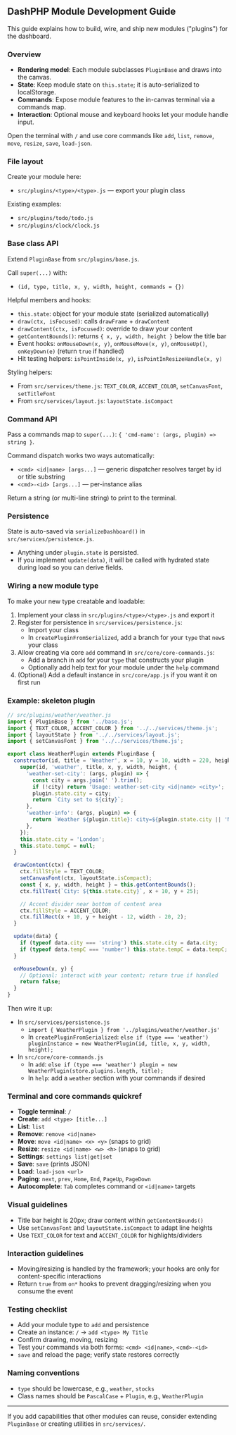 ## DashPHP Module Development Guide

This guide explains how to build, wire, and ship new modules ("plugins") for the dashboard.

### Overview
- **Rendering model**: Each module subclasses `PluginBase` and draws into the canvas.
- **State**: Keep module state on `this.state`; it is auto-serialized to localStorage.
- **Commands**: Expose module features to the in-canvas terminal via a commands map.
- **Interaction**: Optional mouse and keyboard hooks let your module handle input.

Open the terminal with `/` and use core commands like `add`, `list`, `remove`, `move`, `resize`, `save`, `load-json`.

### File layout
Create your module here:
- `src/plugins/<type>/<type>.js` — export your plugin class

Existing examples:
- `src/plugins/todo/todo.js`
- `src/plugins/clock/clock.js`

### Base class API
Extend `PluginBase` from `src/plugins/base.js`.

Call `super(...)` with:
- `(id, type, title, x, y, width, height, commands = {})`

Helpful members and hooks:
- `this.state`: object for your module state (serialized automatically)
- `draw(ctx, isFocused)`: calls `drawFrame` + `drawContent`
- `drawContent(ctx, isFocused)`: override to draw your content
- `getContentBounds()`: returns `{ x, y, width, height }` below the title bar
- Event hooks: `onMouseDown(x, y)`, `onMouseMove(x, y)`, `onMouseUp()`, `onKeyDown(e)` (return `true` if handled)
- Hit testing helpers: `isPointInside(x, y)`, `isPointInResizeHandle(x, y)`

Styling helpers:
- From `src/services/theme.js`: `TEXT_COLOR`, `ACCENT_COLOR`, `setCanvasFont`, `setTitleFont`
- From `src/services/layout.js`: `layoutState.isCompact`

### Command API
Pass a commands map to `super(...)`: `{ 'cmd-name': (args, plugin) => string }`.

Command dispatch works two ways automatically:
- `<cmd> <id|name> [args...]` — generic dispatcher resolves target by id or title substring
- `<cmd>-<id> [args...]` — per-instance alias

Return a string (or multi-line string) to print to the terminal.

### Persistence
State is auto-saved via `serializeDashboard()` in `src/services/persistence.js`.
- Anything under `plugin.state` is persisted.
- If you implement `update(data)`, it will be called with hydrated state during load so you can derive fields.

### Wiring a new module type
To make your new type creatable and loadable:
1) Implement your class in `src/plugins/<type>/<type>.js` and export it
2) Register for persistence in `src/services/persistence.js`:
   - Import your class
   - In `createPluginFromSerialized`, add a branch for your `type` that `new`s your class
3) Allow creating via core `add` command in `src/core/core-commands.js`:
   - Add a branch in `add` for your `type` that constructs your plugin
   - Optionally add help text for your module under the `help` command
4) (Optional) Add a default instance in `src/core/app.js` if you want it on first run

### Example: skeleton plugin
```js
// src/plugins/weather/weather.js
import { PluginBase } from '../base.js';
import { TEXT_COLOR, ACCENT_COLOR } from '../../services/theme.js';
import { layoutState } from '../../services/layout.js';
import { setCanvasFont } from '../../services/theme.js';

export class WeatherPlugin extends PluginBase {
  constructor(id, title = 'Weather', x = 10, y = 10, width = 220, height = 120) {
    super(id, 'weather', title, x, y, width, height, {
      'weather-set-city': (args, plugin) => {
        const city = args.join(' ').trim();
        if (!city) return 'Usage: weather-set-city <id|name> <city>';
        plugin.state.city = city;
        return `City set to ${city}`;
      },
      'weather-info': (args, plugin) => {
        return `Weather ${plugin.title}: city=${plugin.state.city || 'N/A'}`;
      },
    });
    this.state.city = 'London';
    this.state.tempC = null;
  }

  drawContent(ctx) {
    ctx.fillStyle = TEXT_COLOR;
    setCanvasFont(ctx, layoutState.isCompact);
    const { x, y, width, height } = this.getContentBounds();
    ctx.fillText(`City: ${this.state.city}`, x + 10, y + 25);

    // Accent divider near bottom of content area
    ctx.fillStyle = ACCENT_COLOR;
    ctx.fillRect(x + 10, y + height - 12, width - 20, 2);
  }

  update(data) {
    if (typeof data.city === 'string') this.state.city = data.city;
    if (typeof data.tempC === 'number') this.state.tempC = data.tempC;
  }

  onMouseDown(x, y) {
    // Optional: interact with your content; return true if handled
    return false;
  }
}
```

Then wire it up:
- In `src/services/persistence.js`
  - `import { WeatherPlugin } from '../plugins/weather/weather.js'`
  - In `createPluginFromSerialized`: `else if (type === 'weather') pluginInstance = new WeatherPlugin(id, title, x, y, width, height);`
- In `src/core/core-commands.js`
  - In `add`: `else if (type === 'weather') plugin = new WeatherPlugin(store.plugins.length, title);`
  - In `help`: add a `weather` section with your commands if desired

### Terminal and core commands quickref
- **Toggle terminal**: `/`
- **Create**: `add <type> [title...]`
- **List**: `list`
- **Remove**: `remove <id|name>`
- **Move**: `move <id|name> <x> <y>` (snaps to grid)
- **Resize**: `resize <id|name> <w> <h>` (snaps to grid)
- **Settings**: `settings list|get|set`
- **Save**: `save` (prints JSON)
- **Load**: `load-json <url>`
- **Paging**: `next`, `prev`, `Home`, `End`, `PageUp`, `PageDown`
- **Autocomplete**: `Tab` completes command or `<id|name>` targets

### Visual guidelines
- Title bar height is 20px; draw content within `getContentBounds()`
- Use `setCanvasFont` and `layoutState.isCompact` to adapt line heights
- Use `TEXT_COLOR` for text and `ACCENT_COLOR` for highlights/dividers

### Interaction guidelines
- Moving/resizing is handled by the framework; your hooks are only for content-specific interactions
- Return `true` from `on*` hooks to prevent dragging/resizing when you consume the event

### Testing checklist
- Add your module type to `add` and persistence
- Create an instance: `/` → `add <type> My Title`
- Confirm drawing, moving, resizing
- Test your commands via both forms: `<cmd> <id|name>`, `<cmd>-<id>`
- `save` and reload the page; verify state restores correctly

### Naming conventions
- `type` should be lowercase, e.g., `weather`, `stocks`
- Class names should be `PascalCase` + `Plugin`, e.g., `WeatherPlugin`

---
If you add capabilities that other modules can reuse, consider extending `PluginBase` or creating utilities in `src/services/`.
